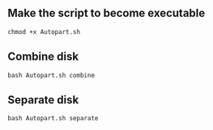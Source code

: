 ## Make the script to become executable 
```
chmod +x Autopart.sh
```

## Combine disk
```
bash Autopart.sh combine
```

## Separate disk 
```
bash Autopart.sh separate
```
